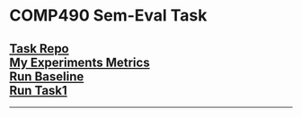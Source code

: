 # COMP490 Sem-Eval Task

[Task Repo](https://github.com/boyuanzheng010/SemEval2021-Reading-Comprehension-of-Abstract-Meaning) <br>
[My Experiments Metrics](https://docs.google.com/spreadsheets/d/1Bl9LLCRTUVNzDOzieERhAOdLHjVY3Bt2F8oM_VM9SIk/edit?usp=sharing)<br>
[Run Baseline](https://colab.research.google.com/drive/1UlybuHVlET2pXNFZtLijnyvKl8xYmM-R?usp=sharing)<br>
[Run Task1](https://colab.research.google.com/drive/1zkODWljKueAV863IqI3RwwtkrKmmKR9W?usp=sharing)<br>
---


---
